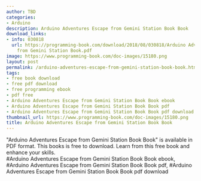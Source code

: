 ```yaml
---
author: TBD
categories:
- Arduino
description: Arduino Adventures Escape from Gemini Station Book Book
download_links:
- info: 030818
  url: https://programming-book.com/download/2018/08/030818/Arduino Adventures Escape
    from Gemini Station Book.pdf
image: https://www.programming-book.com/doc-images/15180.png
layout: post
permalink: /arduino-adventures-escape-from-gemini-station-book-book.html
tags:
- free book download
- free pdf download
- free programming ebook
- pdf free
- Arduino Adventures Escape from Gemini Station Book Book ebook
- Arduino Adventures Escape from Gemini Station Book Book pdf
- Arduino Adventures Escape from Gemini Station Book Book pdf download
thumbnail_url: https://www.programming-book.com/doc-images/15180.png
title: Arduino Adventures Escape from Gemini Station Book Book
---
```


 
<div class="item-desc text-justify">
  "Arduino Adventures Escape from Gemini Station Book Book" is available in PDF format. This books is free to download. Learn from this free book and enhance your skills.
  <br>
  #Arduino Adventures Escape from Gemini Station Book Book ebook, #Arduino Adventures Escape from Gemini Station Book Book pdf, #Arduino Adventures Escape from Gemini Station Book Book pdf download
</div>